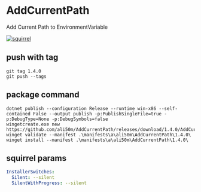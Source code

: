 # AddCurrentPath
Add Current Path to EnvironmentVariable

[![squirrel](https://github.com/ali50m/AddCurrentPath/actions/workflows/squirrel.yml/badge.svg?branch=)](https://github.com/ali50m/AddCurrentPath/actions/workflows/squirrel.yml)

## push with tag
```
git tag 1.4.0
git push --tags
```

## package command

```
dotnet publish --configuration Release --runtime win-x86 --self-contained False --output publish -p:PublishSingleFile=true -p:DebugType=None -p:DebugSymbols=false
wingetcreate.exe new https://github.com/ali50m/AddCurrentPath/releases/download/1.4.0/AddCurrentPathSetup.exe            
winget validate --manifest .\manifests\a\ali50m\AddCurrentPath\1.4.0\                               
winget install --manifest .\manifests\a\ali50m\AddCurrentPath\1.4.0\                      
```

## squirrel params
```yml
InstallerSwitches:
  Silent: --silent
  SilentWithProgress: --silent
```
